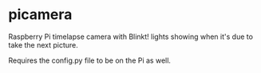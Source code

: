 # picamera
Raspberry Pi timelapse camera with Blinkt! lights showing when it's due to take the next picture.

Requires the config.py file to be on the Pi as well.
